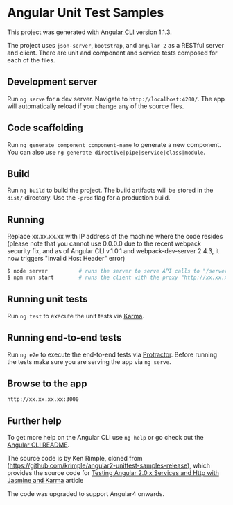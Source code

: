 # Angular Unit Test Samples

This project was generated with [Angular CLI](https://github.com/angular/angular-cli) version 1.1.3.

The project uses `json-server`, `bootstrap`, and `angular 2` as a RESTful server and client.  There are unit and component and service tests composed for each of the files.

## Development server

Run `ng serve` for a dev server. Navigate to `http://localhost:4200/`. The app will automatically reload if you change any of the source files.

## Code scaffolding

Run `ng generate component component-name` to generate a new component. You can also use `ng generate directive|pipe|service|class|module`.

## Build

Run `ng build` to build the project. The build artifacts will be stored in the `dist/` directory. Use the `-prod` flag for a production build.

## Running
Replace xx.xx.xx.xx with IP address of the machine where the code resides 
(please note that you cannot use 0.0.0.0 due to the recent webpack security fix, and as of Angular CLI v.1.0.1 and webpack-dev-server 2.4.3, 
it now triggers "Invalid Host Header" error)

```bash
$ node server          # runs the server to serve API calls to "/server"
$ npm run start        # runs the client with the proxy "http://xx.xx.xx.xx:3000/server" => "http://localhost:3009 
```

## Running unit tests

Run `ng test` to execute the unit tests via [Karma](https://karma-runner.github.io).

## Running end-to-end tests

Run `ng e2e` to execute the end-to-end tests via [Protractor](http://www.protractortest.org/).
Before running the tests make sure you are serving the app via `ng serve`.

## Browse to the app
`http://xx.xx.xx.xx:3000`

## Further help

To get more help on the Angular CLI use `ng help` or go check out the [Angular CLI README](https://github.com/angular/angular-cli/blob/master/README.md).

The source code is by Ken Rimple, cloned from (https://github.com/krimple/angular2-unittest-samples-release), which provides 
the source code for [Testing Angular 2.0.x Services and Http with Jasmine and Karma](http://chariotsolutions.com/blog/post/testing-angular-2-0-x-services-http-jasmine-karma/) article

The code was upgraded to support Angular4 onwards.
